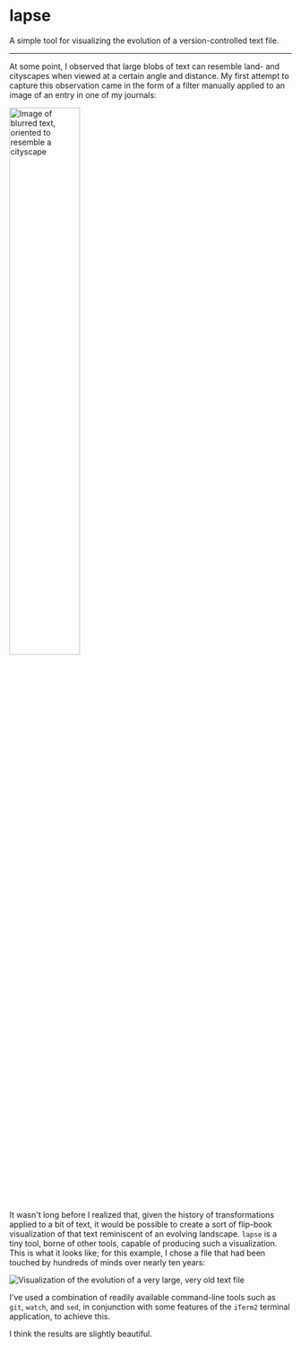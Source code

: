 # lapse

A simple tool for visualizing the evolution of a version-controlled text file.

---

At some point, I observed that large blobs of text can resemble land- and cityscapes when viewed at a certain angle and distance. My first attempt to capture this observation came in the form of a filter manually applied to an image of an entry in one of my journals:

<img src="readme_assets/citytext.png" alt="Image of blurred text, oriented to resemble a cityscape" width="50%" height="50%"/>

It wasn't long before I realized that, given the history of transformations applied to a bit of text, it would be possible to create a sort of flip-book visualization of that text reminiscent of an evolving landscape. `lapse` is a tiny tool, borne of other tools, capable of producing such a visualization. This is what it looks like; for this example, I chose a file that had been touched by hundreds of minds over nearly ten years:

![Visualization of the evolution of a very large, very old text file](readme_assets/evolution.gif)

I've used a combination of readily available command-line tools such as `git`, `watch`,  and `sed`, in conjunction with some features of the `iTerm2` terminal application, to achieve this.

I think the results are slightly beautiful.
